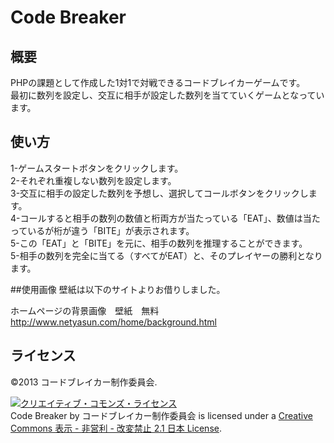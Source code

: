# Code Breaker

## 概要

PHPの課題として作成した1対1で対戦できるコードブレイカーゲームです。  
最初に数列を設定し、交互に相手が設定した数列を当てていくゲームとなっています。  


## 使い方

1-ゲームスタートボタンをクリックします。  
2-それぞれ重複しない数列を設定します。  
3-交互に相手の設定した数列を予想し、選択してコールボタンをクリックします。  
4-コールすると相手の数列の数値と桁両方が当たっている「EAT」、数値は当たっているが桁が違う「BITE」が表示されます。  
5-この「EAT」と「BITE」を元に、相手の数列を推理することができます。  
5-相手の数列を完全に当てる（すべてがEAT）と、そのプレイヤーの勝利となります。  

##使用画像
壁紙は以下のサイトよりお借りしました。  

ホームページの背景画像　壁紙　無料  
http://www.netyasun.com/home/background.html

## ライセンス

©2013 コードブレイカー制作委員会.

<a rel="license" href="http://creativecommons.org/licenses/by-nc-nd/2.1/jp/"><img alt="クリエイティブ・コモンズ・ライセンス" style="border-width:0" src="http://i.creativecommons.org/l/by-nc-nd/2.1/jp/88x31.png" /></a><br /><span xmlns:dct="http://purl.org/dc/terms/" property="dct:title">Code Breaker</span> by <span xmlns:cc="http://creativecommons.org/ns#" property="cc:attributionName">コードブレイカー制作委員会</span> is licensed under a <a rel="license" href="http://creativecommons.org/licenses/by-nc-nd/2.1/jp/">Creative Commons 表示 - 非営利 - 改変禁止 2.1 日本 License</a>.

